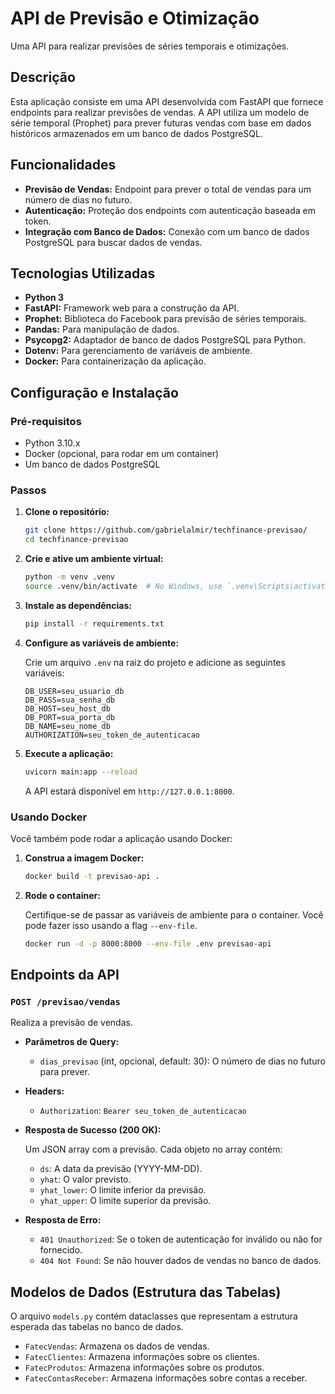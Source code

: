 # API de Previsão e Otimização

Uma API para realizar previsões de séries temporais e otimizações.

## Descrição

Esta aplicação consiste em uma API desenvolvida com FastAPI que fornece endpoints para realizar previsões de vendas. A API utiliza um modelo de série temporal (Prophet) para prever futuras vendas com base em dados históricos armazenados em um banco de dados PostgreSQL.

## Funcionalidades

-   **Previsão de Vendas:** Endpoint para prever o total de vendas para um número de dias no futuro.
-   **Autenticação:** Proteção dos endpoints com autenticação baseada em token.
-   **Integração com Banco de Dados:** Conexão com um banco de dados PostgreSQL para buscar dados de vendas.

## Tecnologias Utilizadas

-   **Python 3**
-   **FastAPI:** Framework web para a construção da API.
-   **Prophet:** Biblioteca do Facebook para previsão de séries temporais.
-   **Pandas:** Para manipulação de dados.
-   **Psycopg2:** Adaptador de banco de dados PostgreSQL para Python.
-   **Dotenv:** Para gerenciamento de variáveis de ambiente.
-   **Docker:** Para containerização da aplicação.

## Configuração e Instalação

### Pré-requisitos

-   Python 3.10.x
-   Docker (opcional, para rodar em um container)
-   Um banco de dados PostgreSQL

### Passos

1.  **Clone o repositório:**

    ```bash
    git clone https://github.com/gabrielalmir/techfinance-previsao/
    cd techfinance-previsao
    ```

2.  **Crie e ative um ambiente virtual:**

    ```bash
    python -m venv .venv
    source .venv/bin/activate  # No Windows, use `.venv\Scripts\activate`
    ```

3.  **Instale as dependências:**

    ```bash
    pip install -r requirements.txt
    ```

4.  **Configure as variáveis de ambiente:**

    Crie um arquivo `.env` na raiz do projeto e adicione as seguintes variáveis:

    ```
    DB_USER=seu_usuario_db
    DB_PASS=sua_senha_db
    DB_HOST=seu_host_db
    DB_PORT=sua_porta_db
    DB_NAME=seu_nome_db
    AUTHORIZATION=seu_token_de_autenticacao
    ```

5.  **Execute a aplicação:**

    ```bash
    uvicorn main:app --reload
    ```

    A API estará disponível em `http://127.0.0.1:8000`.

### Usando Docker

Você também pode rodar a aplicação usando Docker:

1.  **Construa a imagem Docker:**

    ```bash
    docker build -t previsao-api .
    ```

2.  **Rode o container:**

    Certifique-se de passar as variáveis de ambiente para o container. Você pode fazer isso usando a flag `--env-file`.

    ```bash
    docker run -d -p 8000:8000 --env-file .env previsao-api
    ```

## Endpoints da API

### `POST /previsao/vendas`

Realiza a previsão de vendas.

-   **Parâmetros de Query:**
    -   `dias_previsao` (int, opcional, default: 30): O número de dias no futuro para prever.
-   **Headers:**
    -   `Authorization`: `Bearer seu_token_de_autenticacao`
-   **Resposta de Sucesso (200 OK):**

    Um JSON array com a previsão. Cada objeto no array contém:
    -   `ds`: A data da previsão (YYYY-MM-DD).
    -   `yhat`: O valor previsto.
    -   `yhat_lower`: O limite inferior da previsão.
    -   `yhat_upper`: O limite superior da previsão.

-   **Resposta de Erro:**
    -   `401 Unauthorized`: Se o token de autenticação for inválido ou não for fornecido.
    -   `404 Not Found`: Se não houver dados de vendas no banco de dados.

## Modelos de Dados (Estrutura das Tabelas)

O arquivo `models.py` contém dataclasses que representam a estrutura esperada das tabelas no banco de dados.

-   `FatecVendas`: Armazena os dados de vendas.
-   `FatecClientes`: Armazena informações sobre os clientes.
-   `FatecProdutos`: Armazena informações sobre os produtos.
-   `FatecContasReceber`: Armazena informações sobre contas a receber.
